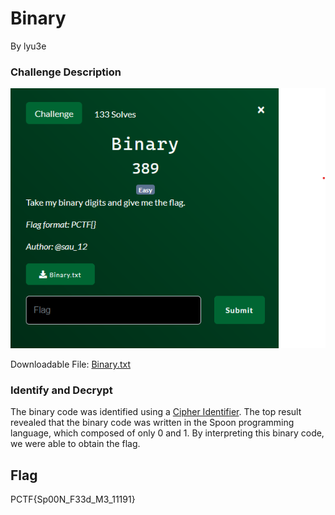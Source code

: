 # Binary

By lyu3e

### Challenge Description

![](./description.png)

Downloadable File:
[Binary.txt](Binary.txt)

### Identify and Decrypt
The binary code was identified using a [Cipher Identifier](https://www.dcode.fr/cipher-identifier). The top result revealed that the binary code was written in the Spoon programming language, which composed of only 0 and 1. By interpreting this binary code, we were able to obtain the flag.

## Flag
PCTF{Sp00N_F33d_M3_11191}
